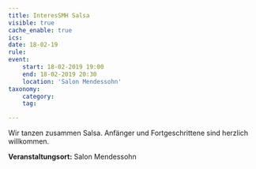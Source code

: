 ```yaml
---
title: InteresSMH Salsa
visible: true
cache_enable: true
ics: 
date: 18-02-19
rule: 
event:
	start: 18-02-2019 19:00
	end: 18-02-2019 20:30
	location: 'Salon Mendessohn'
taxonomy:
	category: 
	tag: 

---
```

Wir tanzen zusammen Salsa. Anfänger und Fortgeschrittene sind herzlich willkommen.


**Veranstaltungsort:** Salon Mendessohn

